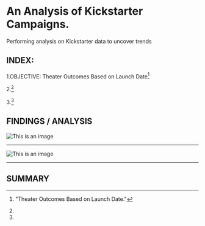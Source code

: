 # An Analysis of Kickstarter Campaigns.

Performing analysis on Kickstarter data to uncover trends

## INDEX:

1.OBJECTIVE: Theater Outcomes Based on Launch Date[^1]

2.[^2]

3.[^3]

## FINDINGS / ANALYSIS

![This is an image]()

---

![This is an image]()

[^1]: "Theater Outcomes Based on Launch Date."

[^2]:

[^3]:

---

## SUMMARY



